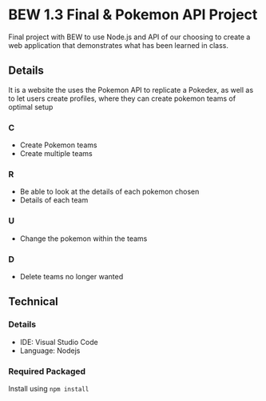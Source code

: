 # BEW 1.3 Final & Pokemon API Project
Final project with BEW to use Node.js and API of our choosing to create a web application that demonstrates what has been learned in class.

## Details
It is a website the uses the Pokemon API to replicate a Pokedex, as well as to let users create profiles, where they can create pokemon teams of optimal setup

### C
* Create Pokemon teams
* Create multiple teams
### R
* Be able to look at the details of each pokemon chosen
* Details of each team
### U
* Change the pokemon within the teams
### D
* Delete teams no longer wanted

## Technical

### Details

* IDE: Visual Studio Code
* Language: Nodejs

### Required Packaged
Install using `npm install`
